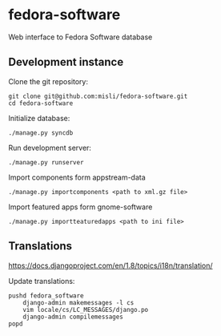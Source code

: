 fedora-software
===============

Web interface to Fedora Software database


Development instance
--------------------

Clone the git repository:

    git clone git@github.com:misli/fedora-software.git
    cd fedora-software

Initialize database:

    ./manage.py syncdb

Run development server:

    ./manage.py runserver

Import components form appstream-data

    ./manage.py importcomponents <path to xml.gz file>

Import featured apps form gnome-software

    ./manage.py importteaturedapps <path to ini file>


Translations
------------

https://docs.djangoproject.com/en/1.8/topics/i18n/translation/

Update translations:

    pushd fedora_software
        django-admin makemessages -l cs
        vim locale/cs/LC_MESSAGES/django.po
        django-admin compilemessages
    popd

